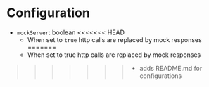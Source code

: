 # Configuration

- `mockServer`: boolean
<<<<<<< HEAD
  - When set to `true` http calls are replaced by mock responses
=======
  - When set to true http calls are replaced by mock responses
>>>>>>> * adds README.md for configurations
